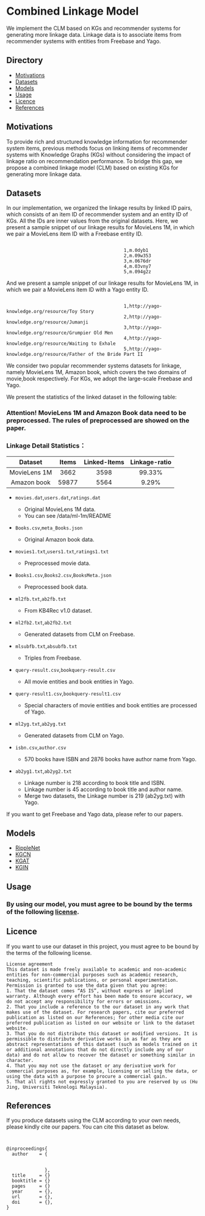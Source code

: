 # Combined Linkage Model

<!--This project is an implementation for CLM.-->
  We implement the CLM based on KGs and recommender systems for generating more linkage data.  Linkage data is to associate items from recommender systems with entities from Freebase and Yago. 
## Directory
* [Motivations](#Motivations)
* [Datasets](#Datasets)
* [Models](#Models)
* [Usage](#Usage)
* [Licence](#Licence)
* [References](#References)


## <div id="Motivations"></div>Motivations

   
   To provide rich and structured knowledge information for recommender system items, previous methods focus on linking items of recommender systems with Knowledge Graphs (KGs) without considering the impact of linkage ratio on recommendation performance. To bridge this gap, we propose a combined linkage model (CLM) based on existing KGs for generating more linkage data.
   
## <div id="Datasets"></div>Datasets

In our implementation, we organized the linkage results by linked ID pairs, which consists of an item ID of recommender system and an entity ID of KGs. All the IDs are inner values from the original datasets. Here, we present a sample snippet of our linkage results for MovieLens 1M, in which we pair a MovieLens item ID with a Freebase entity ID.

```   

                                           1,m.0dyb1 
                                           2,m.09w353
                                           3,m.0676dr
                                           4,m.03vny7
                                           5,m.094g2z
```

And we present a sample snippet of our linkage results for MovieLens 1M, in which we pair a MovieLens item ID with a Yago entity ID.
   
```   

                                           1,http://yago-knowledge.org/resource/Toy Story
                                           2,http://yago-knowledge.org/resource/Jumanji
                                           3,http://yago-knowledge.org/resource/Grumpier Old Men
                                           4,http://yago-knowledge.org/resource/Waiting to Exhale
                                           5,http://yago-knowledge.org/resource/Father of the Bride Part II
```


We consider two popular recommender systems datasets for linkage, namely MovieLens 1M, Amazon book, which covers the two domains of movie,book respectively. For KGs, we adopt the large-scale Freebase and Yago.

We present the statistics of the linked dataset in the following table:

### Attention! MovieLens 1M and Amazon Book data need to be preprocessed. The rules of preprocessed are showed on the paper.

### Linkage Detail Statistics：
|   Dataset    | Items | Linked-Items | Linkage-ratio | 
|:------------:|:-----:|:------------:|:-------------:|
| MovieLens 1M | 3662  |     3598     |    99.33%     |
| Amazon book  | 59877 |     5564     |     9.29%     |

* `movies.dat`,`users.dat`,`ratings.dat`
  * Original MovieLens 1M data.
  * You can see /data/ml-1m/README
  
* `Books.csv`,`meta_Books.json`
  * Original Amazon book data.
  
* `movies1.txt`,`users1.txt`,`ratings1.txt`
  * Preprocessed movie data.
  
* `Books1.csv`,`Books2.csv`,`BooksMeta.json`
  * Preprocessed book data.
  
* `ml2fb.txt`,`ab2fb.txt`
  * From KB4Rec v1.0 dataset.
  
* `ml2fb2.txt`,`ab2fb2.txt`
  * Generated datasets from CLM on Freebase.

* `mlsubfb.txt`,`absubfb.txt`
  * Triples from Freebase.

* `query-result.csv`,`bookquery-result.csv`
  * All movie entities and book entities in Yago.

* `query-result1.csv`,`bookquery-result1.csv`
  * Special characters of movie entities and book entities are processed of Yago.

* `ml2yg.txt`,`ab2yg.txt`
  * Generated datasets from CLM on Yago.

* `isbn.csv`,`author.csv`
  * 570 books have ISBN and 2876 books have author name from Yago.
  
* `ab2yg1.txt`,`ab2yg2.txt`
  * Linkage number is 218 according to book title and ISBN. 
  * Linkage number is 45 according to book title and author name. 
  * Merge two datasets, the Linkage number is 219 (ab2yg.txt) with Yago.


If you want to get Freebase and Yago data, please refer to our papers.
## <div id="Models"></div>Models
* [RippleNet](https://github.com/hwwang55/RippleNet)
* [KGCN](https://github.com/hwwang55/KGCN)
* [KGAT](https://github.com/xiangwang1223/knowledge_graph_attention_network)
* [KGIN](https://github.com/huangtinglin/Knowledge_Graph_based_Intent_Network)

## <div id="Usage"></div>Usage
### By using our model, you must agree to be bound by the terms of the following [license](#Licence).


## <div id="Licence"></div>Licence

If you want to use our dataset in this project, you must agree to be bound by the terms of the following license.

```
License agreement
This dataset is made freely available to academic and non-academic entities for non-commercial purposes such as academic research, teaching, scientific publications, or personal experimentation. Permission is granted to use the data given that you agree:
1. That the dataset comes “AS IS”, without express or implied warranty. Although every effort has been made to ensure accuracy, we do not accept any responsibility for errors or omissions. 
2. That you include a reference to the our dataset in any work that makes use of the dataset. For research papers, cite our preferred publication as listed on our References; for other media cite our preferred publication as listed on our website or link to the dataset website.
3. That you do not distribute this dataset or modified versions. It is permissible to distribute derivative works in as far as they are abstract representations of this dataset (such as models trained on it or additional annotations that do not directly include any of our data) and do not allow to recover the dataset or something similar in character.
4. That you may not use the dataset or any derivative work for commercial purposes as, for example, licensing or selling the data, or using the data with a purpose to procure a commercial gain.
5. That all rights not expressly granted to you are reserved by us (Hu Jing, Universiti Teknologi Malaysia).
```

## <div id="References"></div>References

If you produce datasets using the CLM according to your own needs, please kindly cite our papers.
You can cite this dataset as below.

```


@inproceedings{
  author    = {
               
                 
              },
  title     = {}
  booktitle = {}
  pages     = {}
  year      = {},
  url       = {},
  doi       = {},
}


```

